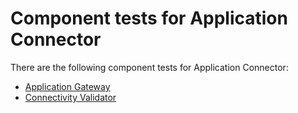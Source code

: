 # Component tests for Application Connector

There are the following component tests for Application Connector:
- [Application Gateway](./application-gateway-tests.md)
- [Connectivity Validator](./application-connectivity-validator-tests.md)
